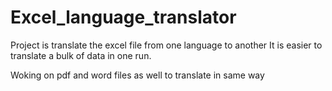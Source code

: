 # Excel_language_translator
Project is translate the excel file from one language to another
It is easier to translate a bulk of data in one run. 


Woking on pdf and word files as well to translate in same way

